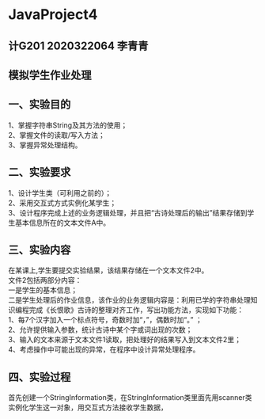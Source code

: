 # JavaProject4
## 计G201 2020322064 李青青
## 模拟学生作业处理
## 一、实验目的
1、掌握字符串String及其方法的使用；  
2、掌握文件的读取/写入方法；  
3、掌握异常处理结构。  
## 二、实验要求  
1、设计学生类（可利用之前的）；  
2、采用交互式方式实例化某学生；  
3、设计程序完成上述的业务逻辑处理，并且把“古诗处理后的输出”结果存储到学生基本信息所在的文本文件A中。
## 三、实验内容  
在某课上,学生要提交实验结果，该结果存储在一个文本文件2中。  
文件2包括两部分内容：  
一是学生的基本信息；  
二是学生处理后的作业信息，该作业的业务逻辑内容是：利用已学的字符串处理知识编程完成《长恨歌》古诗的整理对齐工作，写出功能方法，实现如下功能：  
1、每7个汉字加入一个标点符号，奇数时加“，”，偶数时加“。” ；  
2、允许提供输入参数，统计古诗中某个字或词出现的次数；  
3、输入的文本来源于文本文件1读取，把处理好的结果写入到文本文件2里；  
4、考虑操作中可能出现的异常，在程序中设计异常处理程序。  
## 四、实验过程  
首先创建一个StringInformation类，在StringInformation类里面先用scanner类实例化学生这一对象，用交互式方法接收学生数据，




